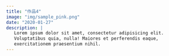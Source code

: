 ```yaml
---
title: "作品4"
image: "img/sample_pink.png"
date: "2020-01-27"
description: |
   Lorem ipsum dolor sit amet, consectetur adipisicing elit.
   Voluptatibus quia, nulla! Maiores et perferendis eaque,
   exercitationem praesentium nihil.
---
```


